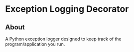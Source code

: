 # Exception Logging Decorator

## About

A Python exception logger designed to keep track of the program/application you run.
